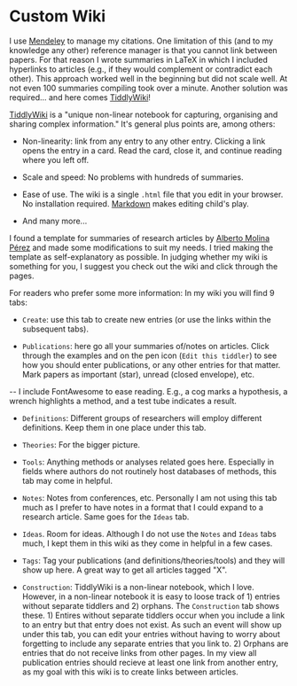 # Custom Wiki

I use [Mendeley](https://www.mendeley.com) to manage my citations. One limitation of this (and to my knowledge any other) reference manager is that you cannot link between papers. For that reason I wrote summaries in LaTeX in which I included hyperlinks to articles (e.g., if they would complement or contradict each other). This approach worked well in the beginning but did not scale well. At not even 100 summaries compiling took over a minute. Another solution was required... and here comes [TiddlyWiki](https://tiddlywiki.com/)!


[TiddlyWiki](https://tiddlywiki.com/) is a "unique non-linear notebook for capturing, organising and sharing complex information." It's general plus points are, among others: 

- Non-linearity: link from any entry to any other entry. Clicking a link opens the entry in a card. Read the card, close it, and continue reading where you left off. 

- Scale and speed: No problems with hundreds of summaries. 

- Ease of use. The wiki is a single `.html` file that you edit in your browser. No installation required. [Markdown](https://tiddlywiki.com/plugins/tiddlywiki/markdown) makes editing child's play.

- And many more...

I found a template for summaries of research articles by [Alberto Molina Pérez](http://tesis.tiddlyspot.com) and made some modifications to suit my needs. I tried making the template as self-explanatory as possible. In judging whether my wiki is something for you, I suggest you check out the wiki and click through the pages. 

For readers who prefer some more information: In my wiki you will find 9 tabs: 

- `Create`: use this tab to create new entries (or use the links within the subsequent tabs). 

- `Publications`: here go all your summaries of/notes on articles. Click through the examples and on the pen icon (`Edit this tiddler`) to see how you should enter publications, or any other entries for that matter. Mark papers as important (star), unread (closed envelope), etc. 

-- I include FontAwesome to ease reading. E.g., a cog marks a hypothesis, a wrench highlights a method, and a test tube indicates a result. 

- `Definitions`: Different groups of researchers will employ different definitions. Keep them in one place under this tab. 

- `Theories`: For the bigger picture. 

- `Tools`: Anything methods or analyses related goes here. Especially in fields where authors do not routinely host databases of methods, this tab may come in helpful. 

- `Notes`: Notes from conferences, etc. Personally I am not using this tab much as I prefer to have notes in a format that I could expand to a research article. Same goes for the `Ideas` tab. 

- `Ideas`. Room for ideas. Although I do not use the `Notes` and `Ideas` tabs much, I kept them in this wiki as they come in helpful in a few cases.

- `Tags`: Tag your publications (and definitions/theories/tools) and they will show up here. A great way to get all articles tagged "X". 

- `Construction`: TiddlyWiki is a non-linear notebook, which I love. However, in a non-linear notebook it is easy to loose track of 1) entries without separate tiddlers and 2) orphans. The `Construction` tab shows these. 1) Entires without separate tiddlers occur when you include a link to an entry but that entry does not exist. As such an event will show up under this tab, you can edit your entries without having to worry about forgetting to include any separate entries that you link to. 2) Orphans are entries that do not receive links from other pages. In my view all publication entries should recieve at least one link from another entry, as my goal with this wiki is to create links between articles. 































